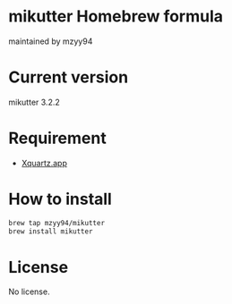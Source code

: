 # mikutter Homebrew formula

maintained by mzyy94

# Current version
mikutter 3.2.2

# Requirement

- [Xquartz.app](https://xquartz.macosforge.org)

# How to install

```sh
brew tap mzyy94/mikutter
brew install mikutter
```

# License
No license.

